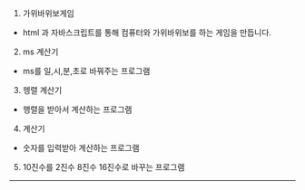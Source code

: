 1. 가위바위보게임
- html 과 자바스크립트를 통해 컴퓨터와 가위바위보를 하는 게임을 만듭니다.
2. ms 계산기
- ms를 일,시,분,초로 바꿔주는 프로그램
3. 헹렬 계산기
- 행렬을 받아서 계산하는 프로그램
4. 계산기
- 숫자를 입력받아 계산하는 프로그램
5. 10진수를 2진수 8진수 16진수로 바꾸는 프로그램
---
